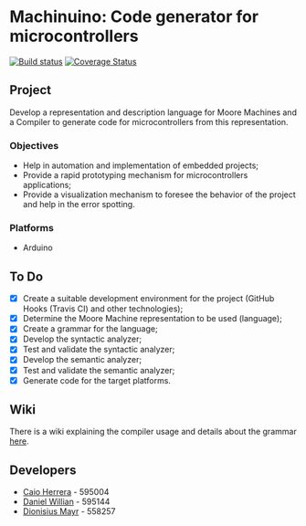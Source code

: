 Machinuino: Code generator for microcontrollers
===============================================

[![Build status](https://travis-ci.org/DionisiusMayr/Machinuino.svg?branch=master)](https://travis-ci.org/DionisiusMayr/Machinuino)
[![Coverage Status](https://codecov.io/gh/DionisiusMayr/Machinuino/branch/master/graph/badge.svg)](https://codecov.io/gh/DionisiusMayr/Machinuino)

## Project
Develop a representation and description language for Moore Machines and a Compiler to generate code for microcontrollers from this representation.

### Objectives
- Help in automation and implementation of embedded projects;
- Provide a rapid prototyping mechanism for microcontrollers applications;
- Provide a visualization mechanism to foresee the behavior of the project and help in the error spotting.

### Platforms
- Arduino

## To Do
- [X] Create a suitable development environment for the project (GitHub Hooks (Travis CI) and other technologies);
- [X] Determine the Moore Machine representation to be used (language);
- [X] Create a grammar for the language;
- [X] Develop the syntactic analyzer;
- [X] Test and validate the syntactic analyzer;
- [X] Develop the semantic analyzer;
- [X] Test and validate the semantic analyzer;
- [X] Generate code for the target platforms.

## Wiki
There is a wiki explaining the compiler usage and details about the grammar [here](https://github.com/DionisiusMayr/Machinuino/wiki).

## Developers
- [Caio Herrera](https://github.com/caioherrera)   - 595004
- [Daniel Willian](https://github.com/OksShammy) - 595144
- [Dionisius Mayr](https://github.com/DionisiusMayr) - 558257

